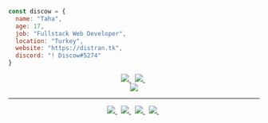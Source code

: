 ```js
const discow = {
  name: "Taha",
  age: 17,
  job: "Fullstack Web Developer",
  location: "Turkey",
  website: "https://distran.tk",
  discord: "! Discow#5274"
}

```
<p align="center">
  
<a href="https://discord.com/users/746066222310883339" target="_blank">
<img src="https://lanyard-profile-readme.vercel.app/api/746066222310883339?theme=dark&bg=181C25&animated=true&hideDiscrim=false&borderRadius=10px&locale=true">
</a>&nbsp;
  
<a href="https://discord.com/users/816362593844330497" target="_blank">
<img src="https://lanyard-profile-readme.vercel.app/api/816362593844330497?theme=dark&bg=181C25&animated=true&hideDiscrim=false&borderRadius=10px&locale=true">
</a>&nbsp;
<br>
<a href="https://globalstore.xyz" target="_blank"><img src="https://komarev.com/ghpvc/?username=DiscowJS&style=flat&label=Profil Görüntülenme&color=404EED"></a>
</p>

<hr>
<p align="center">
  
<a href="https://discord.com/users/754422618085392395" target="_blank">
<img src="https://lanyard-profile-readme.vercel.app/api/754422618085392395?theme=dark&bg=181C25&animated=true&hideDiscrim=false&borderRadius=10px&locale=true">
</a>&nbsp;
  
<a href="https://github.com/users/808656625766236220" target="_blank">
<img src="https://lanyard-profile-readme.vercel.app/api/808656625766236220?theme=dark&bg=181C25&animated=true&hideDiscrim=false&borderRadius=10px&locale=true">
</a>&nbsp;
  
<a href="https://github.com/users/751530641031561216" target="_blank">
<img src="https://lanyard-profile-readme.vercel.app/api/751530641031561216?theme=dark&bg=181C25&animated=true&hideDiscrim=false&borderRadius=10px&locale=true">
</a>&nbsp;
  
<a href="https://github.com/users/881544551209250899" target="_blank">
<img src="https://lanyard-profile-readme.vercel.app/api/881544551209250899?theme=dark&bg=181C25&animated=true&hideDiscrim=false&borderRadius=10px&locale=true">
</a>&nbsp;
  
</p>
